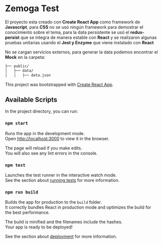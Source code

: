 # Zemoga Test

El proyecto esta creado con **Create React App** como framework de **Javascript**, para **CSS** no se usó ningún framework para demostrar el conocimiento sobre el tema, para la data persistente se usó el **redux-persist** que se integra de manera estable con **React** y se realizaron algunas pruebas unitarias usando el **Jest y Enzyme** que viene instalado con **React**

No se cargan servicios externos, para generar la data podemos encontrar el **Mock** en la carpeta:

```bash
├── public/
│   ├── data/
│   │   ├── data.json
```

This project was bootstrapped with [Create React App](https://github.com/facebook/create-react-app).

## Available Scripts

In the project directory, you can run:

### `npm start`

Runs the app in the development mode.<br />
Open [http://localhost:3000](http://localhost:3000) to view it in the browser.

The page will reload if you make edits.<br />
You will also see any lint errors in the console.

### `npm test`

Launches the test runner in the interactive watch mode.<br />
See the section about [running tests](https://facebook.github.io/create-react-app/docs/running-tests) for more information.

### `npm run build`

Builds the app for production to the `build` folder.<br />
It correctly bundles React in production mode and optimizes the build for the best performance.

The build is minified and the filenames include the hashes.<br />
Your app is ready to be deployed!

See the section about [deployment](https://facebook.github.io/create-react-app/docs/deployment) for more information.
